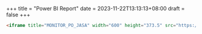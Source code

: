 
+++
title = "Power BI Report"
date = 2023-11-22T13:13:13+08:00
draft = false
+++

```html
<iframe title="MONITOR_PO_JASA" width="600" height="373.5" src="https://app.powerbi.com/view?r=eyJrIjoiMTYxODQ1MWItNTE4ZC00NjliLTk1ZjUtNzBkOGUzY2YwNzNmIiwidCI6IjUzYjkyMTJhLTAyMDEtNGZlMS04OTVkLTg1NWRjMjE2MDJjYyIsImMiOjEwfQ%3D%3D" frameborder="0" allowFullScreen="true"></iframe>